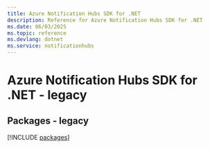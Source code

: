 ```yaml
---
title: Azure Notification Hubs SDK for .NET
description: Reference for Azure Notification Hubs SDK for .NET
ms.date: 06/03/2025
ms.topic: reference
ms.devlang: dotnet
ms.service: notificationhubs
---
```

# Azure Notification Hubs SDK for .NET - legacy
## Packages - legacy
[!INCLUDE [packages](notification-hubs-index.md)]
